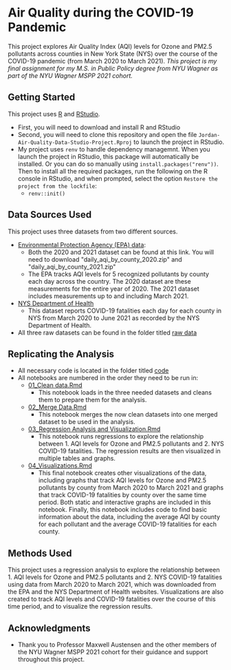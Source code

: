 # Air Quality during the COVID-19 Pandemic 
This project explores Air Quality Index (AQI) levels for Ozone and PM2.5 pollutants across counties in New York State (NYS) over the course of the COVID-19 pandemic (from March 2020 to March 2021). 
*This project is my final assignment for my M.S. in Public Policy degree from NYU Wagner as part of the NYU Wagner MSPP 2021 cohort.* 
## Getting Started
This project uses [R](https://cran.rstudio.com/) and [RStudio](https://www.rstudio.com/products/rstudio/download/). 
* First, you will need to download and install R and RStudio
* Second, you will need to clone this repository and open the file ```Jordan-Air-Quality-Data-Studio-Project.Rproj``` to launch the project in RStudio. 
* My project uses ```renv``` to handle dependency managemnt. When you launch the project in RStudio, this package will automatically be installed. Or you can do so manually using ```install.packages("renv"))```. Then to install all the required packages, run the following on the R console in RStudio, and when prompted, select the option ```Restore the project from the lockfile```:
  * ```renv::init()```
## Data Sources Used
This project uses three datasets from two different sources. 
* [Environmental Protection Agency (EPA) data](https://aqs.epa.gov/aqsweb/airdata/download_files.html#AQI): 
  * Both the 2020 and 2021 dataset can be found at this link. You will need to download "daily_aqi_by_county_2020.zip" and "daily_aqi_by_county_2021.zip"
  * The EPA tracks AQI levels for 5 recognized pollutants by county each day across the country. The 2020 dataset are these measurements for the entire year of 2020. The 2021 dataset includes measurements up to and including March 2021.  
* [NYS Department of Health](https://health.data.ny.gov/Health/New-York-State-Statewide-COVID-19-Fatalities-by-Co/xymy-pny5) 
  * This dataset reports COVID-19 fatalities each day for each county in NYS from March 2020 to June 2021 as recorded by the NYS Department of Health. 
* All three raw datasets can be found in the folder titled [raw data](https://github.com/mspp-data-studio-2021/Jordan-Air-Quality-Data-Studio-Project/tree/main/raw%20data) 
## Replicating the Analysis
* All necessary code is located in the folder titled [code](https://github.com/mspp-data-studio-2021/Jordan-Air-Quality-Data-Studio-Project/tree/main/code) 
* All notebooks are numbered in the order they need to be run in: 
  * [01_Clean data.Rmd](https://github.com/mspp-data-studio-2021/Jordan-Air-Quality-Data-Studio-Project/blob/main/code/01_Clean%20data.Rmd) 
    * This notebook loads in the three needed datasets and cleans them to prepare them for the analysis. 
  * [02_Merge Data.Rmd](https://github.com/mspp-data-studio-2021/Jordan-Air-Quality-Data-Studio-Project/blob/main/code/02_Merge%20Data.Rmd) 
    * This notebook merges the now clean datasets into one merged dataset to be used in the analysis. 
  * [03_Regression Analysis and Visualization.Rmd](https://github.com/mspp-data-studio-2021/Jordan-Air-Quality-Data-Studio-Project/blob/main/code/03_Regression%20Analysis%20and%20Visualization.Rmd) 
    * This notebook runs regressions to explore the relationship between 1. AQI levels for Ozone and PM2.5 pollutants and 2. NYS COVID-19 fatalities. The regression results are then visualized in multiple tables and graphs. 
  * [04_Visualizations.Rmd](https://github.com/mspp-data-studio-2021/Jordan-Air-Quality-Data-Studio-Project/blob/main/code/04_Visualizations.Rmd) 
    * This final notebook creates other visualizations of the data, including graphs that track AQI levels for Ozone and PM2.5 pollutants by county from March 2020 to March 2021 and graphs that track COVID-19 fatalities by county over the same time period. Both static and interactive graphs are included in this notebook. Finally, this notebook includes code to find basic information about the data, including the average AQI by county for each pollutant and the average COVID-19 fatalities for each county. 
## Methods Used 
This project uses a regression analysis to explore the relationship between 1. AQI levels for Ozone and PM2.5 pollutants and 2. NYS COVID-19 fatalities using data from March 2020 to March 2021, which was downloaded from the EPA and the NYS Department of Health websites. Visualizations are also created to track AQI levels and COVID-19 fatalities over the course of this time period, and to visualize the regression results. 
## Acknowledgments 
* Thank you to Professor Maxwell Austensen and the other members of the NYU Wagner MSPP 2021 cohort for their guidance and support throughout this project. 
